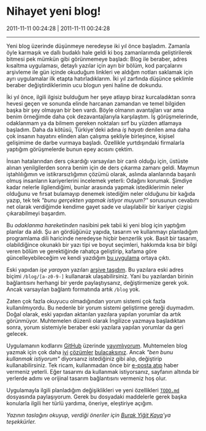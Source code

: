 # Nihayet yeni blog!

2011-11-11 00:24:28 | 2011-11-11 00:24:28

---

Yeni blog üzerinde düşünmeye neredeyse iki yıl önce başladım. Zamanla öyle karmaşık ve dallı budaklı hale geldi ki boş zamanlarımda geliştirilerek bitmesi pek mümkün gibi görünmemeye başladı: Blog ile beraber, adres kısaltma uygulaması, detaylı yazılar için ayrı bir bölüm, kod parçalarını arşivleme ile gün içinde okuduğum linkleri ve aldığım notları saklamak için ayrı uygulamalar ilk etapta hatırladıklarım. İki yıl zarfında düşünce şeklimle beraber değiştirdiklerimin ucu blogun yeni haline de dokundu.

İki yıl önce, ilgili ilgisiz bulduğum her şeye atlayıp biraz kurcaladıktan sonra hevesi geçen ve sonunda elinde harcanan zamandan ve temel bilgiden başka bir şey olmayan bir ben vardı. Böyle olmanın avantajları var ama benim örneğimde daha çok dezavantajlarıyla karşılaştım. İş görüşmelerinde, odaklanmam ya da bilmem gereken noktaları sırf bu yüzden atlamaya başladım. Daha da kötüsü, Türkiye'deki adına *iş hayatı* denilen ama daha çok insanın hayatını elinden alan çalışma şekliyle birleşince, kişisel gelişimime de darbe vurmaya başladı. Özellikle yurtdışındaki firmalarla yaptığım görüşmelerde bunun epey acısını çektim.

İnsan hatalarından ders çıkardığı varsayılan bir canlı olduğu için, üstüste alınan yenilgilerden sonra benim için de ders çıkarma zamanı geldi. Maymun iştahlılığımın ve istikrarsızlığımın çözümü olarak, aslında alanlarında başarılı olmuş insanların kariyerlerini incelemek yeterli: Odağını korumak. Şimdiye kadar nelerle ilgilendiğimi, bunlar arasında yapmak istediklerimin neler olduğunu ve fırsat bulamayıp denemek istediğim neler olduğunu bir kağıda yazıp, tek tek *"bunu gerçekten yapmak istiyor muyum?"* sorusunun cevabını net olarak verdiğimde kendime gayet sade ve ulaşılabilir bir kariyer çizgisi çıkarabilmeyi başardım.

Bu *odaklanma hareketinden* nasibini pek tabii ki yeni blog için yaptığım planlar da aldı. Şu an gördüğünüz yapıda, tasarım ve kullanmayı planladığım programlama dili haricinde neredeyse hiçbir benzerlik yok. Basit bir tasarım, olabildiğince okunaklı bir yazı tipi ve boyut seçimleri, hakkımda kısa bir bilgi veren bölüm ve gerektiğinde rahatça geliştirip, kafama göre güncelleyebileceğim ve kendi yazdığım [bu uygulama](https://github.com/berkerpeksag/berkerpeksag/) ortaya çıktı.

Eski yapıdan _işe yarayan_ yazıları [arşive taşıdım](/archive). Bu yazılara eski adres biçimi `/blog/[a-z0-9-]` kullanarak ulaşabilirsiniz. Yani bu yazılardan birinin bağlantısını herhangi bir yerde paylaştıysanız, değiştirmenize gerek yok. Ancak varsayılan bağlantı formatında artık `/blog` yok.

Zaten çok fazla okuyucu olmadığından yorum sistemi çok fazla kullanılmıyordu. Bu nedenle bir yorum sistemi geliştirme gereği duymadım. Doğal olarak, eski yapıdan aktarılan yazılara yapılan yorumlar da artık görünmüyor. Muhtemelen düzenli olarak İngilizce yazmaya başladıktan sonra, yorum sistemiyle beraber eski yazılara yapılan yorumlar da geri gelecek.

Uygulamanın kodlarını [GitHub](https://github.com/berkerpeksag) üzerinde [yayımlıyorum](https://github.com/berkerpeksag/berkerpeksag). Muhtemelen blog yazmak için çok daha [iyi](https://tumblr.com/) [çözümler](http://www.wordpress.com/) [bulacaksınız](http://www.blogger.com/). Ancak *"ben bunu kullanmak istiyorum"* diyorsanız istediğiniz gibi alıp, değiştirip kullanabilirsiniz. Tek ricam, kullanmadan önce bir [e-posta atıp](mailto:berker.peksag@gmail.com) haber vermeniz yeterli. Eğer tasarımı da kullanmak istiyorsanız, sayfanın altında bir yerlerde adımı ve orijinal tasarım bağlantısını vermeniz hoş olur.

Uygulamayla ilgili planladığım değişiklikleri ve yeni özellikleri [`TODO.md`](https://github.com/berkerpeksag/berkerpeksag/blob/master/TODO.md) dosyasında paylaşıyorum. Gerek bu dosyadaki maddelerle gerek başka konularla ilgili her türlü yardıma, öneriye, eleştiriye açığım.

*Yazının taslağını okuyup, verdiği öneriler için [Burak Yiğit Kaya](https://twitter.com/madbyk/)'ya teşekkürler.*

<!-- meta: archive(0) active(1) -->
